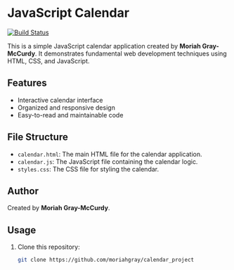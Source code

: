 # JavaScript Calendar

[![Build Status](https://dev.azure.com/DevOpsGrayMcCurdy/devOpsMcCurdy/_apis/build/status%2Fmoriahgray.calendar_project?branchName=main)](https://dev.azure.com/DevOpsGrayMcCurdy/devOpsMcCurdy/_build/latest?definitionId=1&branchName=main)

This is a simple JavaScript calendar application created by **Moriah Gray-McCurdy**. It demonstrates fundamental web development techniques using HTML, CSS, and JavaScript.

## Features

- Interactive calendar interface
- Organized and responsive design
- Easy-to-read and maintainable code

## File Structure

- `calendar.html`: The main HTML file for the calendar application.
- `calendar.js`: The JavaScript file containing the calendar logic.
- `styles.css`: The CSS file for styling the calendar.

## Author

Created by **Moriah Gray-McCurdy**.

## Usage

1. Clone this repository:
   ```bash
   git clone https://github.com/moriahgray/calendar_project
